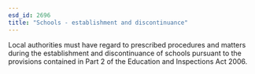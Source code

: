 ```yaml
---
esd_id: 2696
title: "Schools - establishment and discontinuance"
---
```


Local authorities must have regard to prescribed procedures and matters during the establishment and discontinuance of schools pursuant to the provisions contained in Part 2 of the Education and Inspections Act 2006.

